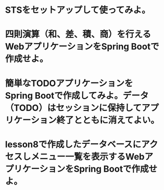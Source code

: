 # STSをセットアップして使ってみよ。

# 四則演算（和、差、積、商）を行えるWebアプリケーションをSpring Bootで作成せよ。

# 簡単なTODOアプリケーションをSpring Bootで作成してみよ。データ（TODO）はセッションに保持してアプリケーション終了とともに消えてよい。

# lesson8で作成したデータベースにアクセスしメニュー一覧を表示するWebアプリケーションをSpring Bootで作成せよ。


